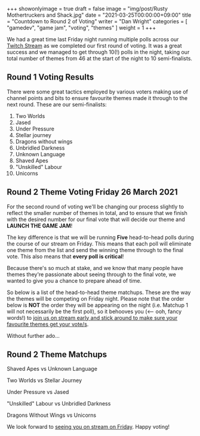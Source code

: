 +++
showonlyimage = true
draft = false
image = "img/post/Rusty Mothertruckers and Shack.jpg"
date = "2021-03-25T00:00:00+09:00"
title = "Countdown to Round 2 of Voting"
writer = "Dan Wright"
categories = [ "gamedev", "game jam", "voting", "themes" ]
weight = 1
+++

We had a great time last Friday night running multiple polls across our [Twitch Stream](https://www.twitch.tv/grahamweldon) as we completed our first round of voting. It was a great success and we managed to get through 10(!) polls in the night, taking our total number of themes from 46 at the start of the night to 10 semi-finalists.

## Round 1 Voting Results

There were some great tactics employed by various voters making use of channel points and bits to ensure favourite themes made it through to the next round. These are our semi-finalists:

1. Two Worlds
2. Jased
3. Under Pressure
4. Stellar journey
5. Dragons without wings
6. Unbridled Darkness
7. Unknown Language
8. Shaved Apes
9. "Unskilled" Labour
10. Unicorns

## Round 2 Theme Voting Friday 26 March 2021

For the second round of voting we'll be changing our process slightly to reflect the smaller number of themes in total, and to ensure that we finish with the desired number for our final vote that will decide our theme and **LAUNCH THE GAME JAM**!

The key difference is that we will be running **Five** head-to-head polls during the course of our stream on Friday. This means that each poll will eliminate one theme from the list and send the winning theme through to the final vote. This also means that **every poll is critical**!

Because there's so much at stake, and we know that many people have themes they're passionate about seeing through to the final vote, we wanted to give you a chance to prepare ahead of time.

So below is a list of the head-to-head theme matchups. These are the way the themes will be competing on Friday night. Please note that the order below is **NOT** the order they will be appearing on the night (i.e. Matchup 1 will not necessarily be the first poll), so it behooves you (<-- ooh, fancy words!) to [join us on stream early and stick around to make sure your favourite themes get your vote/s](https://www.twitch.tv/grahamweldon).

Without further ado...

## Round 2 Theme Matchups

Shaved Apes vs Unknown Language

Two Worlds vs Stellar Journey

Under Pressure vs Jased

"Unskilled" Labour vs Unbridled Darkness

Dragons Without Wings vs Unicorns

We look forward to [seeing you on stream on Friday](https://www.twitch.tv/grahamweldon). Happy voting!
